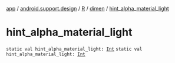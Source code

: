 [app](../../../index.md) / [android.support.design](../../index.md) / [R](../index.md) / [dimen](index.md) / [hint_alpha_material_light](.)

# hint_alpha_material_light

`static val hint_alpha_material_light: `[`Int`](https://kotlinlang.org/api/latest/jvm/stdlib/kotlin/-int/index.html)
`static val hint_alpha_material_light: `[`Int`](https://kotlinlang.org/api/latest/jvm/stdlib/kotlin/-int/index.html)